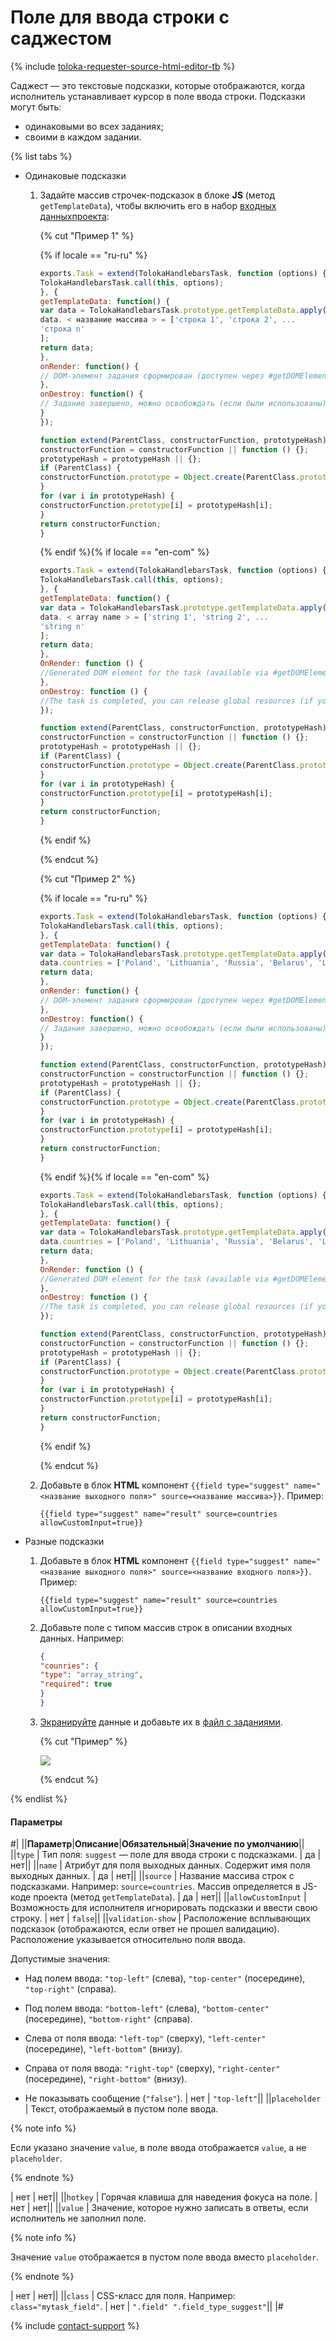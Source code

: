 # Поле для ввода строки с саджестом

{% include [toloka-requester-source-html-editor-tb](../../_includes/toloka-requester-source/id-toloka-requester-source/html-editor-tb.md) %}

Саджест — это текстовые подсказки, которые отображаются, когда исполнитель устанавливает курсор в поле ввода строки. Подсказки могут быть:

- одинаковыми во всех заданиях;
- своими в каждом задании.

{% list tabs %}

- Одинаковые подсказки

  1. Задайте массив строчек-подсказок в блоке **JS** (метод `getTemplateData`), чтобы включить его в набор [входных данных](../../../glossary.md#input-output-data)[проекта](../../../glossary.md#project):

      {% cut "Пример 1" %}

      {% if locale == "ru-ru" %}

      ```javascript
      exports.Task = extend(TolokaHandlebarsTask, function (options) {
      TolokaHandlebarsTask.call(this, options);
      }, {
      getTemplateData: function() {
      var data = TolokaHandlebarsTask.prototype.getTemplateData.apply(this, arguments);
      data. < название массива > = ['строка 1', 'строка 2', ...
      'строка n'
      ];
      return data;
      },
      onRender: function() {
      // DOM-элемент задания сформирован (доступен через #getDOMElement())
      },
      onDestroy: function() {
      // Задание завершено, можно освобождать (если были использованы) глобальные ресурсы
      }
      });

      function extend(ParentClass, constructorFunction, prototypeHash) {
      constructorFunction = constructorFunction || function () {};
      prototypeHash = prototypeHash || {};
      if (ParentClass) {
      constructorFunction.prototype = Object.create(ParentClass.prototype);
      }
      for (var i in prototypeHash) {
      constructorFunction.prototype[i] = prototypeHash[i];
      }
      return constructorFunction;
      }
      ```

      {% endif %}{% if locale == "en-com" %}

      ```javascript
      exports.Task = extend(TolokaHandlebarsTask, function (options) {
      TolokaHandlebarsTask.call(this, options);
      }, {
      getTemplateData: function() {
      var data = TolokaHandlebarsTask.prototype.getTemplateData.apply(this, arguments);
      data. < array name > = ['string 1', 'string 2', ...
      'string n'
      ];
      return data;
      },
      OnRender: function () {
      //Generated DOM element for the task (available via #getDOMElement())
      },
      onDestroy: function () {
      //The task is completed, you can release global resources (if you used them) }
      });

      function extend(ParentClass, constructorFunction, prototypeHash) {
      constructorFunction = constructorFunction || function () {};
      prototypeHash = prototypeHash || {};
      if (ParentClass) {
      constructorFunction.prototype = Object.create(ParentClass.prototype);
      }
      for (var i in prototypeHash) {
      constructorFunction.prototype[i] = prototypeHash[i];
      }
      return constructorFunction;
      }
      ```

      {% endif %}

      {% endcut %}

      {% cut "Пример 2" %}

      {% if locale == "ru-ru" %}

      ```javascript
      exports.Task = extend(TolokaHandlebarsTask, function (options) {
      TolokaHandlebarsTask.call(this, options);
      }, {
      getTemplateData: function() {
      var data = TolokaHandlebarsTask.prototype.getTemplateData.apply(this, arguments);
      data.countries = ['Poland', 'Lithuania', 'Russia', 'Belarus', 'Latvia', 'Germany', 'France'];
      return data;
      },
      onRender: function() {
      // DOM-элемент задания сформирован (доступен через #getDOMElement())
      },
      onDestroy: function() {
      // Задание завершено, можно освобождать (если были использованы) глобальные ресурсы
      }
      });

      function extend(ParentClass, constructorFunction, prototypeHash) {
      constructorFunction = constructorFunction || function () {};
      prototypeHash = prototypeHash || {};
      if (ParentClass) {
      constructorFunction.prototype = Object.create(ParentClass.prototype);
      }
      for (var i in prototypeHash) {
      constructorFunction.prototype[i] = prototypeHash[i];
      }
      return constructorFunction;
      }
      ```

      {% endif %}{% if locale == "en-com" %}

      ```javascript
      exports.Task = extend(TolokaHandlebarsTask, function (options) {
      TolokaHandlebarsTask.call(this, options);
      }, {
      getTemplateData: function() {
      var data = TolokaHandlebarsTask.prototype.getTemplateData.apply(this, arguments);
      data.countries = ['Poland', 'Lithuania', 'Russia', 'Belarus', 'Latvia', 'Germany', 'France'];
      return data;
      },
      OnRender: function () {
      //Generated DOM element for the task (available via #getDOMElement())
      },
      onDestroy: function () {
      //The task is completed, you can release global resources (if you used them) }
      });

      function extend(ParentClass, constructorFunction, prototypeHash) {
      constructorFunction = constructorFunction || function () {};
      prototypeHash = prototypeHash || {};
      if (ParentClass) {
      constructorFunction.prototype = Object.create(ParentClass.prototype);
      }
      for (var i in prototypeHash) {
      constructorFunction.prototype[i] = prototypeHash[i];
      }
      return constructorFunction;
      }
      ```

      {% endif %}

      {% endcut %}

  1. Добавьте в блок **HTML** компонент `{{field type="suggest" name="<название выходного поля>" source=<название массива>}}`. Пример:

      ```plaintext
      {{field type="suggest" name="result" source=countries allowCustomInput=true}}
      ```

- Разные подсказки

  1. Добавьте в блок **HTML** компонент `{{field type="suggest" name="<название выходного поля>" source=<название входного поля>}}`. Пример:

      ```plaintext
      {{field type="suggest" name="result" source=countries allowCustomInput=true}}
      ```

  1. Добавьте поле с типом массив строк в описании входных данных. Например:

      ```json
      {
      "counries": {
      "type": "array_string",
      "required": true
      }
      }
      ```

  1. [Экранируйте](../pool_csv.md#json) данные и добавьте их в [файл с заданиями](../../../glossary.md#tsv).

      {% cut "Пример" %}

      ![](../../_images/location-job/pool_csv/main_tsv2.png)

      {% endcut %}

{% endlist %}

#### Параметры

#|
||**Параметр**|**Описание**|**Обязательный**|**Значение по умолчанию**||
||`type` | Тип поля: `suggest` — поле для ввода строки с подсказками. | да | нет||
||`name` | Атрибут для поля выходных данных. Содержит имя поля выходных данных. | да | нет||
||`source` | Название массива строк с подсказками. Например: `source=countries`. Массив определяется в JS-коде проекта (метод `getTemplateData`). | да | нет||
||`allowCustomInput` | Возможность для исполнителя игнорировать подсказки и ввести свою строку. | нет | `false`||
||`validation-show` | Расположение всплывающих подсказок (отображаются, если ответ не прошел валидацию). Расположение указывается относительно поля ввода.

Допустимые значения:

- Над полем ввода: `"top-left"` (слева), `"top-center"` (посередине), `"top-right"` (справа).

- Под полем ввода: `"bottom-left"` (слева), `"bottom-center"` (посередине), `"bottom-right"` (справа).

- Слева от поля ввода: `"left-top"` (сверху), `"left-center"` (посередине), `"left-bottom"` (внизу).

- Справа от поля ввода: `"right-top"` (сверху), `"right-center"` (посередине), `"right-bottom"` (внизу).

- Не показывать сообщение (`"false"`). | нет | `"top-left"`||
||`placeholder` | Текст, отображаемый в пустом поле ввода.

{% note info %}

Если указано значение `value`, в поле ввода отображается `value`, а не `placeholder`.

{% endnote %}

| нет | нет||
||`hotkey` | Горячая клавиша для наведения фокуса на поле. | нет | нет||
||`value` | Значение, которое нужно записать в ответы, если исполнитель не заполнил поле.

{% note info %}

Значение `value` отображается в пустом поле ввода вместо `placeholder`.

{% endnote %}

| нет | нет||
||`class` | CSS-класс для поля. Например: `class="mytask_field"`. | нет | `".field" ".field_type_suggest"`||
|#

{% include [contact-support](../../_includes/contact-support-help.md) %}